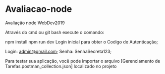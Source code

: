 # Avaliacao-node
Avaliação node WebDev2019

Através do cmd ou git bash execute o comando:

npm install
npm run dev
Login inicial para obter o Codigo de Autenticação;

Login: admin@gmail.com; Senha: SenhaSecreta123;

Para testar sua aplicação, você pode importar o arquivo [Gerenciamento de Tarefas.postman_collection.json] localizado no projeto
